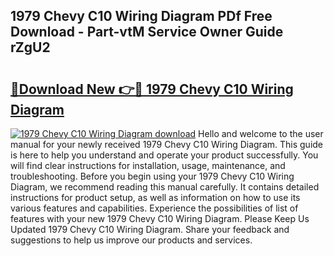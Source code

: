 ## 1979 Chevy C10 Wiring Diagram PDf Free Download - Part-vtM Service Owner Guide rZgU2

# <h2><a href="http://dfjknyr.blite.top/?on=1979+Chevy+C10+Wiring+Diagram">🔗Download New 👉🔴 1979 Chevy C10 Wiring Diagram</a></h2>

[![1979 Chevy C10 Wiring Diagram download](https://i.imgur.com/lujVjoI.png)](http://dfjknyr.blite.top/?on=1979+Chevy+C10+Wiring+Diagram)
Hello and welcome to the user manual for your newly received 1979 Chevy C10 Wiring Diagram. This guide is here to help you understand and operate your product successfully. You will find clear instructions for installation, usage, maintenance, and troubleshooting. Before you begin using your 1979 Chevy C10 Wiring Diagram, we recommend reading this manual carefully. It contains detailed instructions for product setup, as well as information on how to use its various features and capabilities. Experience the possibilities of list of features with your new 1979 Chevy C10 Wiring Diagram. Please Keep Us Updated 1979 Chevy C10 Wiring Diagram. Share your feedback and suggestions to help us improve our products and services.
